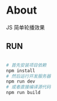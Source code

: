 # About

JS 简单轮播效果

## RUN

```bash

# 首先安装项目依赖
npm install
# 然后运行开发服务器
npm run dev
# 或者直接编译源代码
npm run build

```